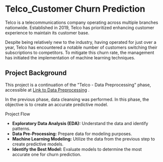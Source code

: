 # Telco_Customer Churn Prediction
Telco is a telecommunications company operating across multiple branches nationwide. Established in 2019, 
Telco has prioritized enhancing customer experience to maintain its customer base.

Despite being relatively new to the industry, having operated for just over a year, 
Telco has encountered a notable number of customers switching their subscriptions to competitors. 
To mitigate this churn rate, the management has initiated the implementation of machine learning techniques.

**Project Background**
--
This project is a continuation of the "Telco - Data Preprocessing" phase, accessible at [Link to Data Preprocessing](https://github.com/dimsdika12/DataAnalystProject_Python/tree/main/Telco_Data%20Preprocessing)
.

In the previous phase, data cleansing was performed. In this phase, the objective is to create an accurate predictive model.

Project Flow

- **Exploratory Data Analysis (EDA):** Understand the data and identify patterns.
- **Data Pre-Processing:** Prepare data for modeling purposes.
- **Machine Learning Modeling:** Utilize the data from the previous step to create predictive models.
- **Identify the Best Model:** Evaluate models to determine the most accurate one for churn prediction.
